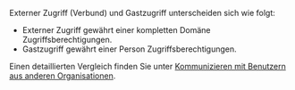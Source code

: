Externer Zugriff (Verbund) und Gastzugriff unterscheiden sich wie folgt:

- Externer Zugriff gewährt einer kompletten Domäne Zugriffsberechtigungen.
- Gastzugriff gewährt einer Person Zugriffsberechtigungen. 


Einen detaillierten Vergleich finden Sie unter [Kommunizieren mit Benutzern aus anderen Organisationen](../communicate-with-users-from-other-organizations.md).
